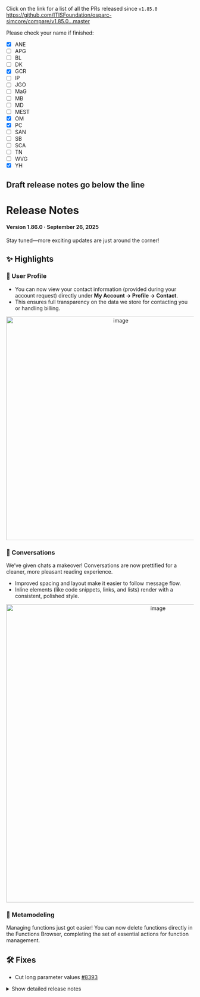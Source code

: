 Click on the link for a list of all the PRs released since `v1.85.0`
https://github.com/ITISFoundation/osparc-simcore/compare/v1.85.0...master

Please check your name if finished:
- [x] ANE
- [ ] APG
- [ ] BL
- [ ] DK
- [x] GCR
- [ ] IP
- [ ] JGO
- [ ] MaG
- [ ] MB
- [ ] MD
- [ ] MEST
- [x] OM
- [x] PC
- [ ] SAN
- [ ] SB
- [ ] SCA
- [ ] TN
- [ ] WVG
- [x] YH

**Draft release notes go below the line**
---
# Release Notes

#### Version 1.86.0 · September 26, 2025

Stay tuned—more exciting updates are just around the corner!

## ✨ Highlights

### 👤 User Profile
* You can now view your contact information (provided during your account request) directly under **My Account → Profile → Contact**.
* This ensures full transparency on the data we store for contacting you or handling billing.

<div align="center">
  <img width="600px" alt="image" src="https://github.com/user-attachments/assets/e42aa7b2-c9f6-475b-8cfa-34aff78a8adb" />
</div>

### 💬 Conversations
We’ve given chats a makeover! Conversations are now prettified for a cleaner, more pleasant reading experience.
- Improved spacing and layout make it easier to follow message flow.
- Inline elements (like code snippets, links, and lists) render with a consistent, polished style.

<div align="center">
  <img width="800px" alt="image" src="https://github.com/user-attachments/assets/0cfdda6b-6e43-4a70-9351-002ddc6ffb6a" />
</div>

### 🧠 Metamodeling
Managing functions just got easier! You can now delete functions directly in the Functions Browser, completing the set of essential actions for function management.

## 🛠 Fixes
- Cut long parameter values [#8393](https://github.com/ITISFoundation/osparc-simcore/pull/8393)

<details>
<summary>Show detailed release notes</summary>

## What's Changed
* ⚠️🎨✨ Execute the api-server's `run` and `map` function api endpoints in celery worker by @bisgaard-itis in https://github.com/ITISFoundation/osparc-simcore/pull/8233
* ✨ [Frontend] OEC to Support chat by @odeimaiz in https://github.com/ITISFoundation/osparc-simcore/pull/8288
* 🎨 Use FogBugz client to create support request (⚠️) by @matusdrobuliak66 in https://github.com/ITISFoundation/osparc-simcore/pull/8293
* Add a function_job_list_with_status endpoint   🎨 by @wvangeit in https://github.com/ITISFoundation/osparc-simcore/pull/8278
* ✨ dynamic-scheduler prerequisites  ⚠️🚨 by @GitHK in https://github.com/ITISFoundation/osparc-simcore/pull/8287
* 🐛🎨Do not fail a pipeline when the clusters-keeper or the computational backend in general is not reachable for short time 🚨 by @sanderegg in https://github.com/ITISFoundation/osparc-simcore/pull/8286
* ✨ Support center: extend response model of `get profile` endpoint with support group info by @pcrespov in https://github.com/ITISFoundation/osparc-simcore/pull/8294
* ✨ [Frontend] Support: Book a call by @odeimaiz in https://github.com/ITISFoundation/osparc-simcore/pull/8297
* ✨E2E: Added initial skeleton for testing MMUX services in E2E tests by @sanderegg in https://github.com/ITISFoundation/osparc-simcore/pull/8301
* 🐛Director-v2: fix empty arguments for `max` method by @sanderegg in https://github.com/ITISFoundation/osparc-simcore/pull/8308
* Fix python client wrt function job status   🐛 by @wvangeit in https://github.com/ITISFoundation/osparc-simcore/pull/8309
* ✨  Add Optional Contact Information Fields to `get_profile` Response by @pcrespov in https://github.com/ITISFoundation/osparc-simcore/pull/8300
* 🎨 Run each job creation as a single task in `api-worker` by @bisgaard-itis in https://github.com/ITISFoundation/osparc-simcore/pull/8306
* 🎨 [Frontend] Display Contact information by @odeimaiz in https://github.com/ITISFoundation/osparc-simcore/pull/8302
* ♻️ Refactors studies-dispatcher before extending nih portal's views api (🚨) by @pcrespov in https://github.com/ITISFoundation/osparc-simcore/pull/8257
* [Frontend] e2e: IDs for MetaModeling by @odeimaiz in https://github.com/ITISFoundation/osparc-simcore/pull/8310
* 🎨 [Frontend] All users know about the Support group by @odeimaiz in https://github.com/ITISFoundation/osparc-simcore/pull/8305
* 🐛 [Frontend] FIXES: Add nodes by @odeimaiz in https://github.com/ITISFoundation/osparc-simcore/pull/8312
* 🎨 Allow headers and random body generation in single endpoint locust test by @bisgaard-itis in https://github.com/ITISFoundation/osparc-simcore/pull/8318
* 🎨 Enhance account request emails to reduce invitation errors by @pcrespov in https://github.com/ITISFoundation/osparc-simcore/pull/8317
* ✨Clusters-keeper: Add new ENV to test different configurations by @sanderegg in https://github.com/ITISFoundation/osparc-simcore/pull/8304
* 🎨 [Frontend] Enh: Show Tags filter only in the Tutorials tab by @odeimaiz in https://github.com/ITISFoundation/osparc-simcore/pull/8320
* 🎨 Add env var for setting number of threads in api-server celery worker by @bisgaard-itis in https://github.com/ITISFoundation/osparc-simcore/pull/8298
* 🎨Maintenance & Performance: Properly setup asyncpg DB engine by @sanderegg in https://github.com/ITISFoundation/osparc-simcore/pull/8322
* 🎨 Only run a single function at a time in map endpoint by @bisgaard-itis in https://github.com/ITISFoundation/osparc-simcore/pull/8327
* 🎨 [Frontend] UX: Join project with assigned wallet by @odeimaiz in https://github.com/ITISFoundation/osparc-simcore/pull/8324
* 🐛 [Frontend] Add new parameter from node's inputs by @odeimaiz in https://github.com/ITISFoundation/osparc-simcore/pull/8332
* Add a check_write_permissions option to update function job/out  🐛  by @wvangeit in https://github.com/ITISFoundation/osparc-simcore/pull/8325
* ✅ Add parametrizable load tests for function interface by @bisgaard-itis in https://github.com/ITISFoundation/osparc-simcore/pull/8326
* 🎨 added docker hub registry auth to director-v2 when creating services ⚠️ by @GitHK in https://github.com/ITISFoundation/osparc-simcore/pull/8321
* 🎨 [Frontend] Event-driven patch regardless of whether RTC is enabled by @odeimaiz in https://github.com/ITISFoundation/osparc-simcore/pull/8328
* 🐛🎨⚗️Computational backend stability:  improvements step 1 by @sanderegg in https://github.com/ITISFoundation/osparc-simcore/pull/8323
* 🎨 [Frontend] Hide some pages in Study/Template details when user has no write access by @odeimaiz in https://github.com/ITISFoundation/osparc-simcore/pull/8331
* ✨  Support Center: Gives Read Access to Support Users to User Accounts and Product Details by @pcrespov in https://github.com/ITISFoundation/osparc-simcore/pull/8313
* 🎨E2E: add create study, create function, start mmux by @sanderegg in https://github.com/ITISFoundation/osparc-simcore/pull/8311
* 🎨 [Frontend] Distinguish product groups (Everyone/Public and Support) by @odeimaiz in https://github.com/ITISFoundation/osparc-simcore/pull/8335
* ✨ Create custom generate json schema for resolving references by @bisgaard-itis in https://github.com/ITISFoundation/osparc-simcore/pull/8295
* 🐛🎨Computational backend stability: improvements step 2 by @sanderegg in https://github.com/ITISFoundation/osparc-simcore/pull/8341
* ⬆️ Upgrade traefik to `v3.5.2` by @YuryHrytsuk in https://github.com/ITISFoundation/osparc-simcore/pull/8343
* Fix job_task_id not found if db doesnt have the field    🐛  🚑️ by @wvangeit in https://github.com/ITISFoundation/osparc-simcore/pull/8347
* ✨ Check for associated jobs when deleting a function by @giancarloromeo in https://github.com/ITISFoundation/osparc-simcore/pull/8342
* ✨ [Frontend] Delete Functions by @odeimaiz in https://github.com/ITISFoundation/osparc-simcore/pull/8351
* ✨ [Frontend] Support users can access other users extra data by @odeimaiz in https://github.com/ITISFoundation/osparc-simcore/pull/8339
* Bump actions/setup-python from 5 to 6 by @dependabot[bot] in https://github.com/ITISFoundation/osparc-simcore/pull/8329
* Bump actions/setup-node from 4.4.0 to 5.0.0 by @dependabot[bot] in https://github.com/ITISFoundation/osparc-simcore/pull/8330
* ♻️[Maintenance]: Improve RPC Server Logging and Error Handling by @pcrespov in https://github.com/ITISFoundation/osparc-simcore/pull/8346
* 🎨 [Frontend] Enhanced Support Center by @odeimaiz in https://github.com/ITISFoundation/osparc-simcore/pull/8353
* 🎨 [Frontend] Remove S4L's border and Enhance PO Center by @odeimaiz in https://github.com/ITISFoundation/osparc-simcore/pull/8359
* 🎨 Unmarks WEBSERVER_REALTIME_COLLABORATION as dev feature ⚠️ by @pcrespov in https://github.com/ITISFoundation/osparc-simcore/pull/8348
* 🎨 Added user identifiers to the `UserAccountGet`model by @pcrespov in https://github.com/ITISFoundation/osparc-simcore/pull/8358
* 🐛 Ensure consistent Celery task cancellation by @giancarloromeo in https://github.com/ITISFoundation/osparc-simcore/pull/8354
* 🎨 [Frontend] Enh: User Account UI by @odeimaiz in https://github.com/ITISFoundation/osparc-simcore/pull/8361
* 🐛 Ensure proper Redis client shutdown in Celery by @giancarloromeo in https://github.com/ITISFoundation/osparc-simcore/pull/8237
* 🎨🐛 Fix filtering bug in celery tasks by @bisgaard-itis in https://github.com/ITISFoundation/osparc-simcore/pull/8355
* 🎨 Cleanup test in celery library by @bisgaard-itis in https://github.com/ITISFoundation/osparc-simcore/pull/8364
* ♻️ Refactor Models, Schema Validation, and DB Utilities (Spin-off 1 from PR #8141) by @pcrespov in https://github.com/ITISFoundation/osparc-simcore/pull/8360
* ♻️Maintenance: improve cancellation error handling by @sanderegg in https://github.com/ITISFoundation/osparc-simcore/pull/8367
* ♻️ [Maintenance] Refactor Tests Utilities and Typing (Spin-off 2 from PR #8141) by @pcrespov in https://github.com/ITISFoundation/osparc-simcore/pull/8368
* 🎨 [Frontend] Support center feedback by @odeimaiz in https://github.com/ITISFoundation/osparc-simcore/pull/8362
* 🐛 Update API keys uniqueness constraint (🗃️) by @giancarloromeo in https://github.com/ITISFoundation/osparc-simcore/pull/8363
* 🎨 Makes removal of long running tasks faster by @GitHK in https://github.com/ITISFoundation/osparc-simcore/pull/8350
* 🎨 allow support user to patch conversation by @matusdrobuliak66 in https://github.com/ITISFoundation/osparc-simcore/pull/8372
* ♻️🐛 Use celery task manager in function job task client service by @bisgaard-itis in https://github.com/ITISFoundation/osparc-simcore/pull/8352
* 🎨 [Frontend] Suport Center: Chat bubble and Fogbugz link by @odeimaiz in https://github.com/ITISFoundation/osparc-simcore/pull/8369
* 🐛 Celery tasks aborted after submission by @giancarloromeo in https://github.com/ITISFoundation/osparc-simcore/pull/8371
* 🎨 Computational backend performance: improvements step1 by @sanderegg in https://github.com/ITISFoundation/osparc-simcore/pull/8349
* 🐛 Add `task_manager` to api-worker by @bisgaard-itis in https://github.com/ITISFoundation/osparc-simcore/pull/8373
* 🎨Computational backend: performance improvements step2 - autoscaling shall ask dask to retire nodes only if necessary by @sanderegg in https://github.com/ITISFoundation/osparc-simcore/pull/8374
* ♻️Maintenance: multiple improvements after debugging session by @sanderegg in https://github.com/ITISFoundation/osparc-simcore/pull/8370
* ♻️Maintenance: fix generation of service names by @sanderegg in https://github.com/ITISFoundation/osparc-simcore/pull/8377
* 🐛 Minor fixes for the function api by @bisgaard-itis in https://github.com/ITISFoundation/osparc-simcore/pull/8376
* ⚗️ [Frontend] PoC: Rocket preview by @odeimaiz in https://github.com/ITISFoundation/osparc-simcore/pull/8378
* 🎨♻️Computational backend: stability improvements step 4 by @sanderegg in https://github.com/ITISFoundation/osparc-simcore/pull/8380
* 🎨 Increase timeout in map load test by @bisgaard-itis in https://github.com/ITISFoundation/osparc-simcore/pull/8385
* 🐛RabbitMQ client: prevent crashing consumer if channel is closed by @sanderegg in https://github.com/ITISFoundation/osparc-simcore/pull/8382
* ⬆️🔨 upgrade cache cleanup script by @sanderegg in https://github.com/ITISFoundation/osparc-simcore/pull/8390
* 🐛Dask-sidecar: added a larger timeout when pulling images by @sanderegg in https://github.com/ITISFoundation/osparc-simcore/pull/8389
* ⚗️ [Frontend] Integrate the 3rd party Appointment Booking tool by @odeimaiz in https://github.com/ITISFoundation/osparc-simcore/pull/8391
* 🐛 [Frontend] Fix: Crop long parameter values by @odeimaiz in https://github.com/ITISFoundation/osparc-simcore/pull/8393
* 🐛Computational backend: fix issue where job_id is inexistent + logs improvements by @sanderegg in https://github.com/ITISFoundation/osparc-simcore/pull/8395
* 🎨Computational backend: improvements step 5 by @sanderegg in https://github.com/ITISFoundation/osparc-simcore/pull/8396
* 🎨Computational backend: improvements step 6 by @sanderegg in https://github.com/ITISFoundation/osparc-simcore/pull/8397
* 🐛 [Frontend] Fix/hide support buttons by @odeimaiz in https://github.com/ITISFoundation/osparc-simcore/pull/8399
* 🎨Computational backend: stability improvements step7 by @sanderegg in https://github.com/ITISFoundation/osparc-simcore/pull/8400
* 🐛 [Frontend] Fix workbench by @odeimaiz in https://github.com/ITISFoundation/osparc-simcore/pull/8402
* 🐛 Adds user to project rooms on websocket reconnect by @matusdrobuliak66 in https://github.com/ITISFoundation/osparc-simcore/pull/8407
* 🐛🎨 [Frontend] RTC: Reload project after websocket reconnection by @odeimaiz in https://github.com/ITISFoundation/osparc-simcore/pull/8406
* 🎨Computational backend: stability improvements step8 🚨 by @sanderegg in https://github.com/ITISFoundation/osparc-simcore/pull/8401
* 🐛Fix possible race condition in distributed semaphore initialization by @sanderegg in https://github.com/ITISFoundation/osparc-simcore/pull/8411



**Full Changelog**: https://github.com/ITISFoundation/osparc-simcore/compare/v1.85.0...v1.86.0

**Release Issue**: https://github.com/ITISFoundation/osparc-simcore/issues/8338
</details>












